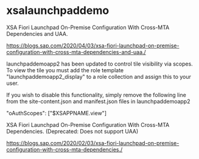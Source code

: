 # xsalaunchpaddemo

XSA Fiori Launchpad On-Premise Configuration With Cross-MTA Dependencies and UAA.

https://blogs.sap.com/2020/04/03/xsa-fiori-launchpad-on-premise-configuration-with-cross-mta-dependencies-and-uaa./



launchpaddemoapp2 has been updated to control tile visibility via scopes. To view the tile you must add the role template "launchpaddemoapp2_display" to a role collection and assign this to your user.

If you wish to disable this functionality, simply remove the following line from the site-content.json and manifest.json files in launchpaddemoapp2

"oAuthScopes": ["$XSAPPNAME.view"]




XSA Fiori Launchpad On-Premise Configuration With Cross-MTA Dependencies. (Deprecated: Does not support UAA)

https://blogs.sap.com/2020/02/03/xsa-fiori-launchpad-on-premise-configuration-with-cross-mta-dependencies./
